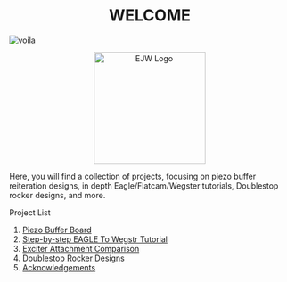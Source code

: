 <h1 align="center">WELCOME</h1>

![voila](https://i.ibb.co/f9pxHZ5/ezgif-1-5020f6b119.gif)

<p align="center">
  <img width="200" src="https://i.ibb.co/w4vJYYS/EJW-3.png" alt="EJW Logo">
</p>


Here, you will find a collection of projects, focusing on piezo buffer reiteration designs, in depth Eagle/Flatcam/Wegster tutorials, Doublestop rocker designs, and more.



Project List

1. [Piezo Buffer Board](http://EJWilcoxProjects.github.io/PBB.html)
2. [Step-by-step EAGLE To Wegstr Tutorial](http://EJWilcoxProjects.github.io/CTW.html)
3. [Exciter Attachment Comparison](http://EJWilcoxProjects.github.io/EEA.html)
4. [Doublestop Rocker Designs](http://EJWilcoxProjects.github.io/DSR.html)
5. [Acknowledgements](http://EJWilcoxProjects.github.io/Thanks.html)

